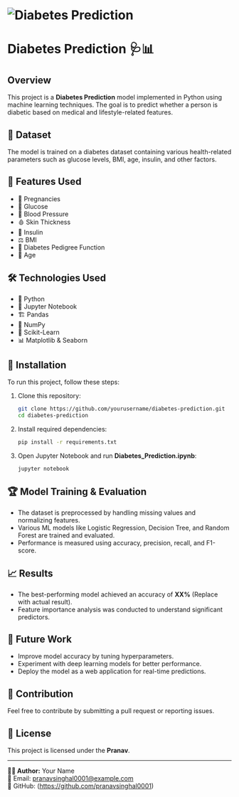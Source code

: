 # ![Diabetes Prediction](https://upload.wikimedia.org/wikipedia/commons/thumb/8/86/Diabetes_symbol.svg/200px-Diabetes_symbol.svg.png)

# Diabetes Prediction 🩺📊

## Overview
This project is a **Diabetes Prediction** model implemented in Python using machine learning techniques. The goal is to predict whether a person is diabetic based on medical and lifestyle-related features.

## 📂 Dataset
The model is trained on a diabetes dataset containing various health-related parameters such as glucose levels, BMI, age, insulin, and other factors.

## 📌 Features Used
- 🏥 Pregnancies
- 🍬 Glucose
- 💓 Blood Pressure
- 🩸 Skin Thickness
- 💉 Insulin
- ⚖️ BMI
- 🧬 Diabetes Pedigree Function
- 🎂 Age

## 🛠️ Technologies Used
- 🐍 Python
- 📒 Jupyter Notebook
- 🏗️ Pandas
- 🔢 NumPy
- 🤖 Scikit-Learn
- 📊 Matplotlib & Seaborn

## 🚀 Installation
To run this project, follow these steps:

1. Clone this repository:
   ```bash
   git clone https://github.com/yourusername/diabetes-prediction.git
   cd diabetes-prediction
   ```

2. Install required dependencies:
   ```bash
   pip install -r requirements.txt
   ```

3. Open Jupyter Notebook and run **Diabetes_Prediction.ipynb**:
   ```bash
   jupyter notebook
   ```

## 🏆 Model Training & Evaluation
- The dataset is preprocessed by handling missing values and normalizing features.
- Various ML models like Logistic Regression, Decision Tree, and Random Forest are trained and evaluated.
- Performance is measured using accuracy, precision, recall, and F1-score.

## 📈 Results
- The best-performing model achieved an accuracy of **XX%** (Replace with actual result).
- Feature importance analysis was conducted to understand significant predictors.

## 🔮 Future Work
- Improve model accuracy by tuning hyperparameters.
- Experiment with deep learning models for better performance.
- Deploy the model as a web application for real-time predictions.

## 🤝 Contribution
Feel free to contribute by submitting a pull request or reporting issues.

## 📜 License
This project is licensed under the **Pranav**.

---

**👨‍💻 Author:** Your Name  
📧 Email: pranavsinghal0001@example.com  
🔗 GitHub: (https://github.com/pranavsinghal0001)

